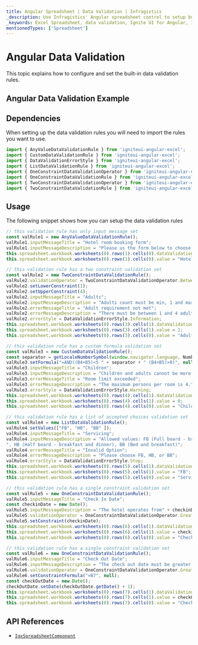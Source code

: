 ```yaml
---
title: Angular Spreadsheet | Data Validation | Infragistics
_description: Use Infragistics' Angular spreadsheet control to setup built-in data validation rules. View Ignite UI for Angular spreadsheet demos!
_keywords: Excel Spreadsheet, data validation, Ignite UI for Angular, Infragistics
mentionedTypes: ['Spreadsheet']
---
```


# Angular Data Validation

This topic explains how to configure and set the built-in data validation rules.

## Angular Data Validation Example

<code-view style="height: 500px" alt="Angular Data Validation Example"
           data-demos-base-url="{environment:dvDemosBaseUrl}"
                    iframe-src="{environment:dvDemosBaseUrl}/excel/spreadsheet/data-validation"
                                                 github-src="excel/spreadsheet/data-validation">
</code-view>


<div class="divider--half"></div>

## Dependencies

When setting up the data validation rules you will need to import the rules you want to use.

<!-- Angular -->

```ts
import { AnyValueDataValidationRule } from 'igniteui-angular-excel';
import { CustomDataValidationRule } from 'igniteui-angular-excel';
import { DataValidationErrorStyle } from 'igniteui-angular-excel';
import { ListDataValidationRule } from 'igniteui-angular-excel';
import { OneConstraintDataValidationOperator } from 'igniteui-angular-excel';
import { OneConstraintDataValidationRule } from 'igniteui-angular-excel';
import { TwoConstraintDataValidationOperator } from 'igniteui-angular-excel';
import { TwoConstraintDataValidationRule } from 'igniteui-angular-excel';
```

<div class="divider--half"></div>

## Usage

The following snippet shows how you can setup the data validation rules

```ts
// this validation rule has only input message set
const valRule1 = new AnyValueDataValidationRule();
valRule1.inputMessageTitle = "Hotel room booking form";
valRule1.inputMessageDescription = "Please us the form below to choose your accommodation type";
this.spreadsheet.workbook.worksheets(0).rows(1).cells(0).dataValidationRule = valRule1;
this.spreadsheet.workbook.worksheets(0).rows(1).cells(0).value = "Hotel room booking form";

// this validation rule has a two constraint validation set
const valRule2 = new TwoConstraintDataValidationRule();
valRule2.validationOperator = TwoConstraintDataValidationOperator.Between;
valRule2.setLowerConstraint(1);
valRule2.setUpperConstraint(4);
valRule2.inputMessageTitle = "Adults";
valRule2.inputMessageDescription = "Adults count must be min, 1 and max. 4.";
valRule2.errorMessageTitle = "Adult requirement not met";
valRule2.errorMessageDescription = "There must be between 1 and 4 adults per room.";
valRule2.errorStyle = DataValidationErrorStyle.Information;
this.spreadsheet.workbook.worksheets(0).rows(3).cells(1).dataValidationRule = valRule2;
this.spreadsheet.workbook.worksheets(0).rows(3).cells(1).value = 1;
this.spreadsheet.workbook.worksheets(0).rows(3).cells(0).value = "Adults";

// this validation rule has a custom formula validation set
const valRule3 = new CustomDataValidationRule();
const separator = getLocaleNumberSymbol(window.navigator.language, NumberSymbol.Group);
valRule3.setFormula("=AND((B4+B5)<5 " + separator + " (B4+B5)>0)", null);
valRule3.inputMessageTitle = "Children";
valRule3.inputMessageDescription = "Children and adults cannot be more than 4 per room.";
valRule3.errorMessageTitle = "Room limit exceeded";
valRule3.errorMessageDescription = "The maximum persons per room is 4.";
valRule3.errorStyle = DataValidationErrorStyle.Warning;
this.spreadsheet.workbook.worksheets(0).rows(4).cells(1).dataValidationRule = valRule3;
this.spreadsheet.workbook.worksheets(0).rows(4).cells(1).value = 0;
this.spreadsheet.workbook.worksheets(0).rows(4).cells(0).value = "Children";

// this validation rule has a list of accepted choices validation set
const valRule4 = new ListDataValidationRule();
valRule4.setValues(["FB", "HB", "BB" ]);
valRule4.inputMessageTitle = "Servicing";
valRule4.inputMessageDescription = "Allowed values: FB (Full board - breakfast, lunch, and dinner)" +
", HB (Half board - breakfast and dinner), BB (Bed and breakfast)";
valRule4.errorMessageTitle = "Invalid Option";
valRule4.errorMessageDescription = "Please choose FB, HB, or BB";
valRule4.errorStyle = DataValidationErrorStyle.Stop;
this.spreadsheet.workbook.worksheets(0).rows(5).cells(1).dataValidationRule = valRule4;
this.spreadsheet.workbook.worksheets(0).rows(5).cells(1).value = "FB";
this.spreadsheet.workbook.worksheets(0).rows(5).cells(0).value = "Servicing";

// this validation rule has a single constraint validation set
const valRule5 = new OneConstraintDataValidationRule();
valRule5.inputMessageTitle = "Check In Date";
const checkinDate = new Date();
valRule5.inputMessageDescription = "The hotel operates from" + checkinDate;
valRule5.validationOperator = OneConstraintDataValidationOperator.GreaterThanOrEqualTo;
valRule5.setConstraint(checkinDate);
this.spreadsheet.workbook.worksheets(0).rows(6).cells(1).dataValidationRule = valRule5;
this.spreadsheet.workbook.worksheets(0).rows(6).cells(1).value = checkinDate.toLocaleDateString();
this.spreadsheet.workbook.worksheets(0).rows(6).cells(0).value = "Check In Date";

// this validation rule has a single constraint validation set
const valRule6 = new OneConstraintDataValidationRule();
valRule6.inputMessageTitle = "Check Out Date";
valRule6.inputMessageDescription = "The check out date must be greater than the check in date";
valRule6.validationOperator = OneConstraintDataValidationOperator.GreaterThan;
valRule6.setConstraintFormula("=B7", null);
const checkOutDate = new Date();
checkOutDate.setDate(checkOutDate.getDate() + 1);
this.spreadsheet.workbook.worksheets(0).rows(7).cells(1).dataValidationRule = valRule6;
this.spreadsheet.workbook.worksheets(0).rows(7).cells(1).value = checkOutDate.toLocaleDateString();
this.spreadsheet.workbook.worksheets(0).rows(7).cells(0).value = "Check Out Date";
```

## API References

*   [`IgxSpreadsheetComponent`]({environment:dvApiBaseUrl}/products/ignite-ui-angular/api/docs/typescript/latest/classes/igniteui_angular_spreadsheet.igxspreadsheetcomponent.html)

